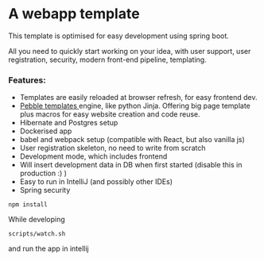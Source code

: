 # A webapp template

This template is optimised for easy development using spring boot. 

All you need to quickly start working on your idea, with user support, user registration, security, modern front-end pipeline, templating. 

### Features:

- Templates are easily reloaded at browser refresh, for easy frontend dev.
- [Pebble templates ](https://pebbletemplates.io/) engine, like python Jinja. Offering big page template plus macros for easy website creation and code reuse.
- Hibernate and Postgres setup
- Dockerised app
- babel and webpack setup (compatible with React, but also vanilla js)
- User registration skeleton, no need to write from scratch
- Development mode, which includes frontend
- Will insert development data in DB when first started (disable this in production :) )
- Easy to run in IntelliJ (and possibly other IDEs)
- Spring security

`npm install`

While developing

`scripts/watch.sh`

and run the app in intellij 


